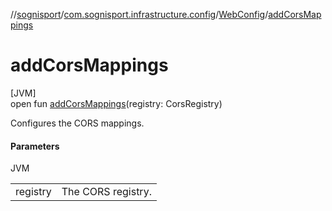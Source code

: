 //[sognisport](../../../index.md)/[com.sognisport.infrastructure.config](../index.md)/[WebConfig](index.md)/[addCorsMappings](add-cors-mappings.md)

# addCorsMappings

[JVM]\
open fun [addCorsMappings](add-cors-mappings.md)(registry: CorsRegistry)

Configures the CORS mappings.

#### Parameters

JVM

| | |
|---|---|
| registry | The CORS registry. |

